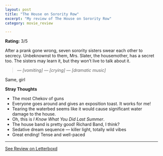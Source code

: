```yaml
---
layout: post
title: "The House on Sorority Row"
excerpt: "My review of The House on Sorority Row"
category: movie_review

---
```


**Rating:** 3/5

After a prank gone wrong, seven sorority sisters swear each other to secrecy. Unbeknownst to them, Mrs. Slater, the housemother, has a secret too. The sisters may learn it, but they won’t live to talk about it.

<blockquote><i>— [vomiting]
— [crying]
— [dramatic music]</i></blockquote>Same, girl

<b>Stray Thoughts</b>
* The most Chekov of guns
* Everyone goes around and gives an exposition toast. It works for me!
* Tearing the waterbed seems like it would cause significant water damage to the house.
* Oh, this is <i>I Know What You Did Last Summer</i>.
* The house band is pretty good! Richard Band, I think?
* Sedative dream sequence — killer light, totally wild vibes
* Great ending! Tense and well-paced

<hr>

[See Review on Letterboxd](https://boxd.it/5bCMRR)
